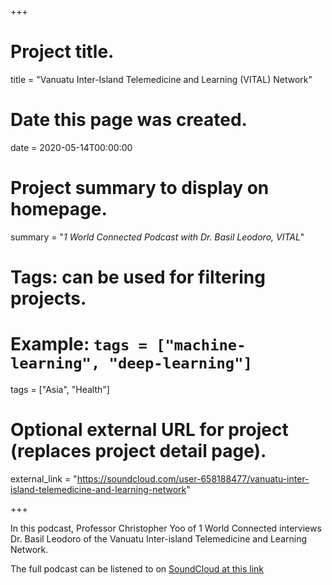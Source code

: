 +++
# Project title.
title = "Vanuatu Inter-Island Telemedicine and Learning (VITAL) Network"

# Date this page was created.
date = 2020-05-14T00:00:00

# Project summary to display on homepage.
summary = "*1 World Connected Podcast with Dr. Basil Leodoro, VITAL*"

# Tags: can be used for filtering projects.
# Example: `tags = ["machine-learning", "deep-learning"]`
tags = ["Asia", "Health"]

# Optional external URL for project (replaces project detail page).
external_link = "https://soundcloud.com/user-658188477/vanuatu-inter-island-telemedicine-and-learning-network"

+++

In this podcast, Professor Christopher Yoo of 1 World Connected interviews Dr. Basil Leodoro of the Vanuatu Inter-island Telemedicine and Learning Network. 

The full podcast can be listened to on [SoundCloud at this link](https://soundcloud.com/user-658188477/vanuatu-inter-island-telemedicine-and-learning-network)
